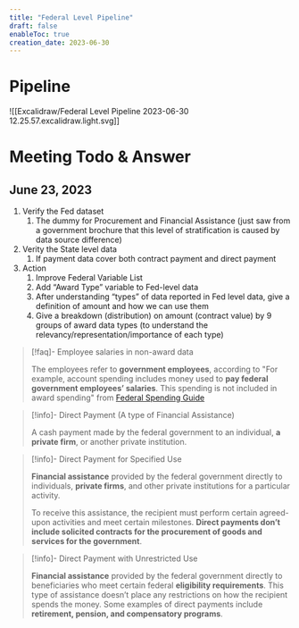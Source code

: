 ```yaml
---
title: "Federal Level Pipeline"
draft: false
enableToc: true
creation_date: 2023-06-30
---
```


# Pipeline
![[Excalidraw/Federal Level Pipeline 2023-06-30 12.25.57.excalidraw.light.svg]]
<!--%%[[Excalidraw/Federal Level Pipeline 2023-06-30 12.25.57.excalidraw.md|🖋 Edit in Excalidraw]], and the [[Excalidraw/Federal Level Pipeline 2023-06-30 12.25.57.excalidraw.dark.svg|dark exported image]]%%-->

# Meeting Todo & Answer
## June 23, 2023
1. Verify the Fed dataset
	1. The dummy for Procurement and Financial Assistance (just saw from a government brochure that this level of stratification is caused by data source difference)
2. Verity the State level data
	1. If payment data cover both contract payment and direct payment 
3. Action
	1. Improve Federal Variable List
	2. Add “Award Type” variable to Fed-level data 
	3. After understanding “types” of data reported in Fed level data, give a definition of amount and how we can use them
	4. Give a breakdown (distribution) on amount (contract value) by 9 groups of award data types (to understand the relevancy/representation/importance of each type)

>[!faq]- Employee salaries in non-award data
>
>The employees refer to **government employees**, according to "For example, account spending includes money used to **pay federal government employees’ salaries**. This spending is not included in award spending" from [Federal Spending Guide](https://www.usaspending.gov/federal-spending-guide)

>[!info]- Direct Payment (A type of Financial Assistance)
>
>A cash payment made by the federal government to an individual, **a private firm**, or another private institution.

> [!info]- Direct Payment for Specified Use
> 
> **Financial assistance** provided by the federal government directly to individuals, **private firms**, and other private institutions for a particular activity. 
> 
> To receive this assistance, the recipient must perform certain agreed-upon activities and meet certain milestones. **Direct payments don’t include solicited contracts for the procurement of goods and services for the government**.

>[!info]- Direct Payment with Unrestricted Use
>
>**Financial assistance** provided by the federal government directly to beneficiaries who meet certain federal **eligibility requirements**. This type of assistance doesn’t place any restrictions on how the recipient spends the money. Some examples of direct payments include **retirement, pension, and compensatory programs**.

